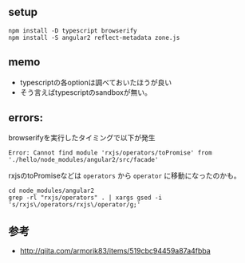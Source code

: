 ## setup

```
npm install -D typescript browserify
npm install -S angular2 reflect-metadata zone.js
```

## memo

- typescriptの各optionは調べておいたほうが良い
- そう言えばtypescriptのsandboxが無い。

## errors:

browserifyを実行したタイミングで以下が発生

```
Error: Cannot find module 'rxjs/operators/toPromise' from './hello/node_modules/angular2/src/facade'
```

rxjsのtoPromiseなどは `operators` から `operator` に移動になったのかも。

```
cd node_modules/angular2
grep -rl "rxjs/operators" . | xargs gsed -i 's/rxjs\/operators/rxjs\/operator/g;'
```

## 参考

- http://qiita.com/armorik83/items/519cbc94459a87a4fbba
